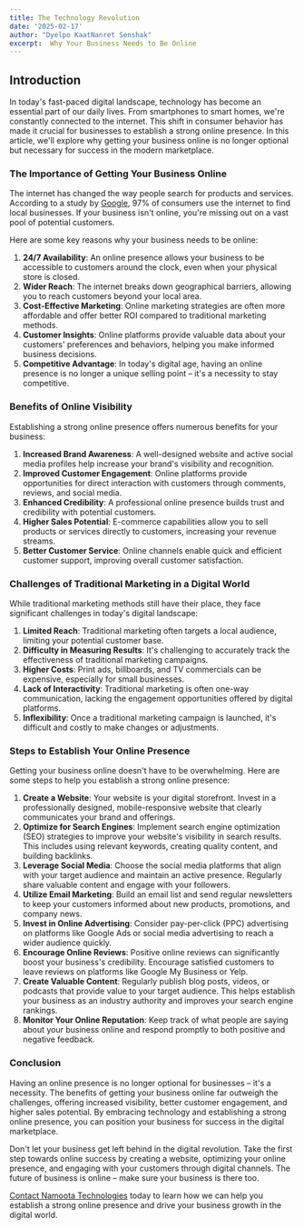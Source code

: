 ```yaml
---
title: The Technology Revolution
date: '2025-02-17'
author: "Dyelpo KaatNanret Senshak"
excerpt:  Why Your Business Needs to Be Online
---
```


## **Introduction**

In today's fast-paced digital landscape, technology has become an essential part of our daily lives. From smartphones to smart homes, we're constantly connected to the internet. This shift in consumer behavior has made it crucial for businesses to establish a strong online presence. In this article, we'll explore why getting your business online is no longer optional but necessary for success in the modern marketplace.

### **The Importance of Getting Your Business Online**

The internet has changed the way people search for products and services. According to a study by [Google](https://www.thinkwithgoogle.com/marketing-strategies/search/mobile-search-trends-consumers-to-stores/), 97% of consumers use the internet to find local businesses. If your business isn't online, you're missing out on a vast pool of potential customers.

Here are some key reasons why your business needs to be online:

1. **24/7 Availability**: An online presence allows your business to be accessible to customers around the clock, even when your physical store is closed.  
2. **Wider Reach**: The internet breaks down geographical barriers, allowing you to reach customers beyond your local area.  
3. **Cost-Effective Marketing**: Online marketing strategies are often more affordable and offer better ROI compared to traditional marketing methods.  
4. **Customer Insights**: Online platforms provide valuable data about your customers' preferences and behaviors, helping you make informed business decisions.  
5. **Competitive Advantage**: In today's digital age, having an online presence is no longer a unique selling point – it's a necessity to stay competitive.

### **Benefits of Online Visibility**

Establishing a strong online presence offers numerous benefits for your business:

1. **Increased Brand Awareness**: A well-designed website and active social media profiles help increase your brand's visibility and recognition.  
2. **Improved Customer Engagement**: Online platforms provide opportunities for direct interaction with customers through comments, reviews, and social media.  
3. **Enhanced Credibility**: A professional online presence builds trust and credibility with potential customers.  
4. **Higher Sales Potential**: E-commerce capabilities allow you to sell products or services directly to customers, increasing your revenue streams.  
5. **Better Customer Service**: Online channels enable quick and efficient customer support, improving overall customer satisfaction.

### **Challenges of Traditional Marketing in a Digital World**

While traditional marketing methods still have their place, they face significant challenges in today's digital landscape:

1. **Limited Reach**: Traditional marketing often targets a local audience, limiting your potential customer base.  
2. **Difficulty in Measuring Results**: It's challenging to accurately track the effectiveness of traditional marketing campaigns.  
3. **Higher Costs**: Print ads, billboards, and TV commercials can be expensive, especially for small businesses.  
4. **Lack of Interactivity**: Traditional marketing is often one-way communication, lacking the engagement opportunities offered by digital platforms.  
5. **Inflexibility**: Once a traditional marketing campaign is launched, it's difficult and costly to make changes or adjustments.

### **Steps to Establish Your Online Presence**

Getting your business online doesn't have to be overwhelming. Here are some steps to help you establish a strong online presence:

1. **Create a Website**: Your website is your digital storefront. Invest in a professionally designed, mobile-responsive website that clearly communicates your brand and offerings.   
2. **Optimize for Search Engines**: Implement search engine optimization (SEO) strategies to improve your website's visibility in search results. This includes using relevant keywords, creating quality content, and building backlinks.  
3. **Leverage Social Media**: Choose the social media platforms that align with your target audience and maintain an active presence. Regularly share valuable content and engage with your followers.  
4. **Utilize Email Marketing**: Build an email list and send regular newsletters to keep your customers informed about new products, promotions, and company news.  
5. **Invest in Online Advertising**: Consider pay-per-click (PPC) advertising on platforms like Google Ads or social media advertising to reach a wider audience quickly.  
6. **Encourage Online Reviews**: Positive online reviews can significantly boost your business's credibility. Encourage satisfied customers to leave reviews on platforms like Google My Business or Yelp.  
7. **Create Valuable Content**: Regularly publish blog posts, videos, or podcasts that provide value to your target audience. This helps establish your business as an industry authority and improves your search engine rankings.  
8. **Monitor Your Online Reputation**: Keep track of what people are saying about your business online and respond promptly to both positive and negative feedback.

### **Conclusion**

Having an online presence is no longer optional for businesses – it's a necessity. The benefits of getting your business online far outweigh the challenges, offering increased visibility, better customer engagement, and higher sales potential. By embracing technology and establishing a strong online presence, you can position your business for success in the digital marketplace.

Don't let your business get left behind in the digital revolution. Take the first step towards online success by creating a website, optimizing your online presence, and engaging with your customers through digital channels. The future of business is online – make sure your business is there too.

[Contact Namoota Technologies](https://namoota.co.za/contact) today to learn how we can help you establish a strong online presence and drive your business growth in the digital world.

